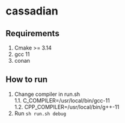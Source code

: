 # cassadian

## Requirements

1. Cmake >= 3.14
2. gcc 11
3. conan

## How to run

1. Change compiler in run.sh </br>
	1.1. C_COMPILER=/usr/local/bin/gcc-11 </br>
    1.2. CPP_COMPILER=/usr/local/bin/g++-11 </br>
2. Run <code>sh run.sh debug</code>
